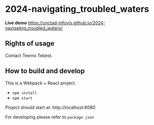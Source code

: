 # 2024-navigating_troubled_waters

**Live demo** https://unctad-infovis.github.io/2024-navigating_troubled_waters/

## Rights of usage

Contact Teemo Tebest.

## How to build and develop

This is a Webpack + React project.

* `npm install`
* `npm start`

Project should start at: http://localhost:8080

For developing please refer to `package.json`